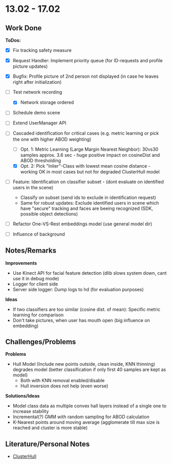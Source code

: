 # 13.02 - 17.02

## Work Done

**ToDos:**
- [x] Fix tracking safety measure
- [x] Request Handler: Implement priority queue (for ID-requests and profile picture updates)
- [x] Bugfix: Profile picture of 2nd person not displayed (in case he leaves right after initialization)
- [ ] Test network recording
	- [x] Network storage ordered
- [ ] Schedule demo scene

- [ ] Extend UserManager API
- [ ] Cascaded identification for critical cases (e.g. metric learning or pick the one with higher ABOD weighting)
	- [ ] Opt. 1: Metric Learning (Large Margin Nearest Neighbor): 30vs30 samples approx. 3.6 sec - huge positive impact on cosineDist and ABOD thresholding
	- [x] Opt. 2: Pick "Inlier"-Class with lowest mean cosine distance - working OK in most cases but not for degraded ClusterHull model
- [ ] Feature: Identification on classifier subset - (dont evaluate on identified users in the scene)
	- Classify on subset (send ids to exclude in identification request)
	- Same for robust updates: Exclude identified users in scene which have "secure" tracking and faces are beeing recognized (SDK, possible object detections)
- [ ] Refactor One-VS-Rest embeddings model (use general model dir)
- [ ] Influence of background

## Notes/Remarks
	
**Improvements**

- Use Kinect API for facial feature detection (dlib slows system down, cant use it in debug mode)
- Logger for client side
- Server side logger: Dump logs to hd (for evaluation purposes)

**Ideas**
- If two classifiers are too similar (cosine dist. of mean): Specific metric learning for comparison
- Don't take pictures, when user has mouth open (big influence on embedding)


## Challenges/Problems

**Problems**
- Hull Model (Include new points outside, clean inside, KNN thinning) degrades model (better classification if only first 40 samples are kept as model)
	- Both with KNN removal enabled/disable
	- Hull inversion does not help (even worse)
	
**Solutions/Ideas**
- Model class data as multiple convex hall layers instead of a single one to increase stability
- Incremental(?) GMM with random sampling for ABOD calculation
- K-Nearest points around moving average (agglomerate till max size is reached and cluster is more stable)
	
## Literature/Personal Notes
- [ClusterHull](https://www.cs.ucsb.edu/~suri/psdir/icde06.pdf)